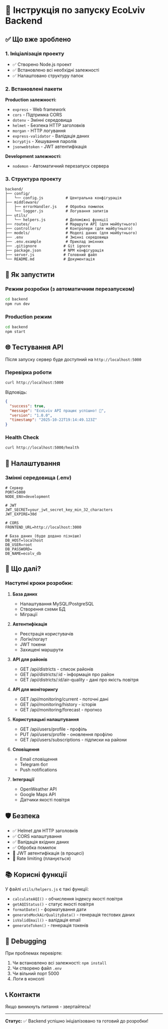 # 🚀 Інструкція по запуску EcoLviv Backend

## ✅ Що вже зроблено

### 1. Ініціалізація проекту
- ✅ Створено Node.js проект
- ✅ Встановлено всі необхідні залежності
- ✅ Налаштовано структуру папок

### 2. Встановлені пакети

**Production залежності:**
- `express` - Web framework
- `cors` - Підтримка CORS
- `dotenv` - Змінні середовища
- `helmet` - Безпека HTTP заголовків
- `morgan` - HTTP логування
- `express-validator` - Валідація даних
- `bcryptjs` - Хешування паролів
- `jsonwebtoken` - JWT автентифікація

**Development залежності:**
- `nodemon` - Автоматичний перезапуск сервера

### 3. Структура проекту

```
backend/
├── config/
│   └── config.js          # Центральна конфігурація
├── middleware/
│   ├── errorHandler.js    # Обробка помилок
│   └── logger.js          # Логування запитів
├── utils/
│   └── helpers.js         # Допоміжні функції
├── routes/                # Маршрути API (для майбутнього)
├── controllers/           # Контролери (для майбутнього)
├── models/                # Моделі даних (для майбутнього)
├── .env                   # Змінні середовища
├── .env.example           # Приклад змінних
├── .gitignore            # Git ignore
├── package.json          # NPM конфігурація
├── server.js             # Головний файл
└── README.md             # Документація
```

## 🎯 Як запустити

### Режим розробки (з автоматичним перезапуском)
```bash
cd backend
npm run dev
```

### Production режим
```bash
cd backend
npm start
```

## 🌐 Тестування API

Після запуску сервер буде доступний на `http://localhost:5000`

### Перевірка роботи
```bash
curl http://localhost:5000
```

Відповідь:
```json
{
  "success": true,
  "message": "EcoLviv API працює успішно! 🌱",
  "version": "1.0.0",
  "timestamp": "2025-10-22T19:14:49.123Z"
}
```

### Health Check
```bash
curl http://localhost:5000/health
```

## 🔧 Налаштування

### Змінні середовища (.env)

```env
# Сервер
PORT=5000
NODE_ENV=development

# JWT
JWT_SECRET=your_jwt_secret_key_min_32_characters
JWT_EXPIRE=30d

# CORS
FRONTEND_URL=http://localhost:3000

# База даних (буде додано пізніше)
DB_HOST=localhost
DB_USER=root
DB_PASSWORD=
DB_NAME=ecolv_db
```

## 📝 Що далі?

### Наступні кроки розробки:

1. **База даних**
   - Налаштування MySQL/PostgreSQL
   - Створення схеми БД
   - Міграції

2. **Автентифікація**
   - Реєстрація користувачів
   - Логін/логаут
   - JWT токени
   - Захищені маршрути

3. **API для районів**
   - GET /api/districts - список районів
   - GET /api/districts/:id - інформація про район
   - GET /api/districts/:id/air-quality - дані про якість повітря

4. **API для моніторингу**
   - GET /api/monitoring/current - поточні дані
   - GET /api/monitoring/history - історія
   - GET /api/monitoring/forecast - прогноз

5. **Користувацькі налаштування**
   - GET /api/users/profile - профіль
   - PUT /api/users/profile - оновлення профілю
   - GET /api/users/subscriptions - підписки на райони

6. **Сповіщення**
   - Email сповіщення
   - Telegram бот
   - Push notifications

7. **Інтеграції**
   - OpenWeather API
   - Google Maps API
   - Датчики якості повітря

## 🛡️ Безпека

- ✅ Helmet для HTTP заголовків
- ✅ CORS налаштування
- ✅ Валідація вхідних даних
- ✅ Обробка помилок
- 🔄 JWT автентифікація (в процесі)
- 🔄 Rate limiting (планується)

## 📚 Корисні функції

У файлі `utils/helpers.js` є такі функції:

- `calculateAQI()` - обчислення індексу якості повітря
- `getAQIStatus()` - статус якості повітря
- `formatDate()` - форматування дати
- `generateMockAirQualityData()` - генерація тестових даних
- `isValidEmail()` - валідація email
- `generateToken()` - генерація токенів

## 🐛 Debugging

При проблемах перевірте:
1. Чи встановлено всі залежності: `npm install`
2. Чи створено файл `.env`
3. Чи вільний порт 5000
4. Логи в консолі

## 📞 Контакти

Якщо виникнуть питання - звертайтесь!

---

**Статус:** ✅ Backend успішно ініціалізовано та готовий до розробки!
